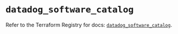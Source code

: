 # `datadog_software_catalog`

Refer to the Terraform Registry for docs: [`datadog_software_catalog`](https://registry.terraform.io/providers/datadog/datadog/3.44.1/docs/resources/software_catalog).
